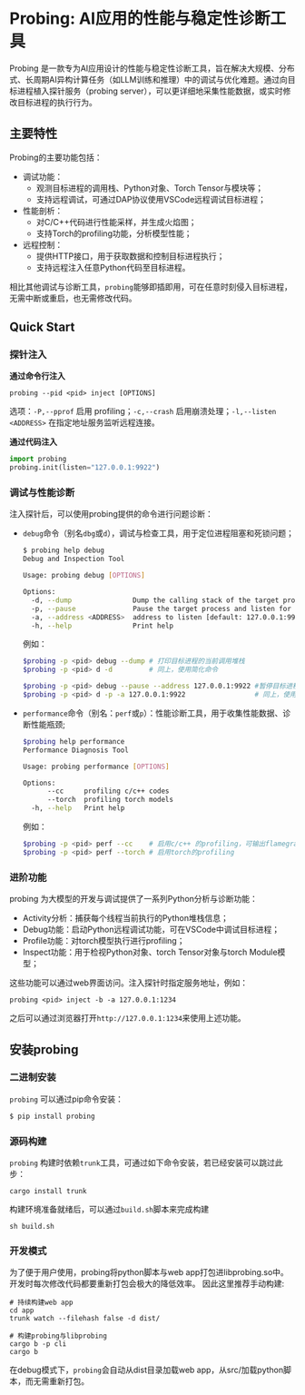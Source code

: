 # Probing: AI应用的性能与稳定性诊断工具

Probing 是一款专为AI应用设计的性能与稳定性诊断工具，旨在解决大规模、分布式、长周期AI异构计算任务（如LLM训练和推理）中的调试与优化难题。通过向目标进程植入探针服务（probing server），可以更详细地采集性能数据，或实时修改目标进程的执行行为。

## 主要特性

Probing的主要功能包括：

- 调试功能：
  - 观测目标进程的调用栈、Python对象、Torch Tensor与模块等；
  - 支持远程调试，可通过DAP协议使用VSCode远程调试目标进程；
- 性能剖析：
  - 对C/C++代码进行性能采样，并生成火焰图；
  - 支持Torch的profiling功能，分析模型性能；
- 远程控制：
  - 提供HTTP接口，用于获取数据和控制目标进程执行；
  - 支持远程注入任意Python代码至目标进程。

相比其他调试与诊断工具，`probing`能够即插即用，可在任意时刻侵入目标进程，无需中断或重启，也无需修改代码。

## Quick Start

### 探针注入

**通过命令行注入**

```shell
probing --pid <pid> inject [OPTIONS]
```

选项：`-P,--pprof` 启用 profiling；`-c,--crash` 启用崩溃处理；`-l,--listen <ADDRESS>` 在指定地址服务监听远程连接。

**通过代码注入**

```python
import probing
probing.init(listen="127.0.0.1:9922")
```

### 调试与性能诊断

注入探针后，可以使用probing提供的命令进行问题诊断：

- `debug`命令（别名`dbg`或`d`），调试与检查工具，用于定位进程阻塞和死锁问题；

    ```sh
    $ probing help debug
    Debug and Inspection Tool

    Usage: probing debug [OPTIONS]

    Options:
      -d, --dump               Dump the calling stack of the target process
      -p, --pause              Pause the target process and listen for remote connection
      -a, --address <ADDRESS>  address to listen [default: 127.0.0.1:9922]
      -h, --help               Print help
    ```

    例如：

    ```sh
    $probing -p <pid> debug --dump # 打印目标进程的当前调用堆栈
    $probing -p <pid> d -d         # 同上，使用简化命令

    $probing -p <pid> debug --pause --address 127.0.0.1:9922 #暂停目标进程，并等待远程连接
    $probing -p <pid> d -p -a 127.0.0.1:9922                 # 同上，使用简化命令
    ```

- `performance`命令（别名：`perf`或`p`）：性能诊断工具，用于收集性能数据、诊断性能瓶颈;

    ```sh
    $probing help performance
    Performance Diagnosis Tool

    Usage: probing performance [OPTIONS]

    Options:
          --cc     profiling c/c++ codes
          --torch  profiling torch models
      -h, --help   Print help
    ```

    例如：

    ```sh
    $probing -p <pid> perf --cc    # 启用c/c++ 的profiling，可输出flamegraph
    $probing -p <pid> perf --torch # 启用torch的profiling
    ```
### 进阶功能

probing 为大模型的开发与调试提供了一系列Python分析与诊断功能：

- Activity分析：捕获每个线程当前执行的Python堆栈信息；
- Debug功能：启动Python远程调试功能，可在VSCode中调试目标进程；
- Profile功能：对torch模型执行进行profiling；
- Inspect功能：用于检视Python对象、torch Tensor对象与torch Module模型；

这些功能可以通过web界面访问。注入探针时指定服务地址，例如：
```shell
probing <pid> inject -b -a 127.0.0.1:1234
```
之后可以通过浏览器打开`http://127.0.0.1:1234`来使用上述功能。

## 安装probing

### 二进制安装

`probing` 可以通过pip命令安装：

```sh
$ pip install probing
```

### 源码构建

`probing` 构建时依赖`trunk`工具，可通过如下命令安装，若已经安装可以跳过此步：
```shell
cargo install trunk
```
构建环境准备就绪后，可以通过`build.sh`脚本来完成构建
```shell
sh build.sh
```

### 开发模式

为了便于用户使用，probing将python脚本与web app打包进libprobing.so中。开发时每次修改代码都要重新打包会极大的降低效率。
因此这里推荐手动构建:

```shell
# 持续构建web app
cd app
trunk watch --filehash false -d dist/

# 构建probing与libprobing
cargo b -p cli
cargo b
```

在debug模式下，`probing`会自动从dist目录加载web app，从src/加载python脚本，而无需重新打包。
